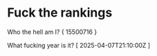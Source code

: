 # Fuck the rankings

Who the hell am I?
{ 15500716 }

What fucking year is it?
[ 2025-04-07T21:10:00Z ]
